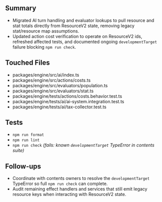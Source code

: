 ## Summary

- Migrated AI turn handling and evaluator lookups to pull resource and stat totals directly from ResourceV2 state, removing legacy stat/resource map assumptions.
- Updated action cost verification to operate on ResourceV2 ids, refreshed affected tests, and documented ongoing `developmentTarget` failure blocking `npm run check`.

## Touched Files

- packages/engine/src/ai/index.ts
- packages/engine/src/actions/costs.ts
- packages/engine/src/evaluators/population.ts
- packages/engine/src/evaluators/stat.ts
- packages/engine/tests/actions/costs.behavior.test.ts
- packages/engine/tests/ai/ai-system.integration.test.ts
- packages/engine/tests/ai/tax-collector.test.ts

## Tests

- `npm run format`
- `npm run lint`
- `npm run check` _(fails: known `developmentTarget` TypeError in contents suite)_

## Follow-ups

- Coordinate with contents owners to resolve the `developmentTarget` TypeError so full `npm run check` can complete.
- Audit remaining effect handlers and services that still emit legacy resource keys when interacting with ResourceV2 state.
